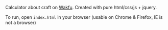 Calculator about craft on [Wakfu](https://www.wakfu.com/fr/mmorpg).
Created with pure html/css/js + jquery. 

To run, open `index.html` in your browser (usable on Chrome & Firefox, IE is not a browser)